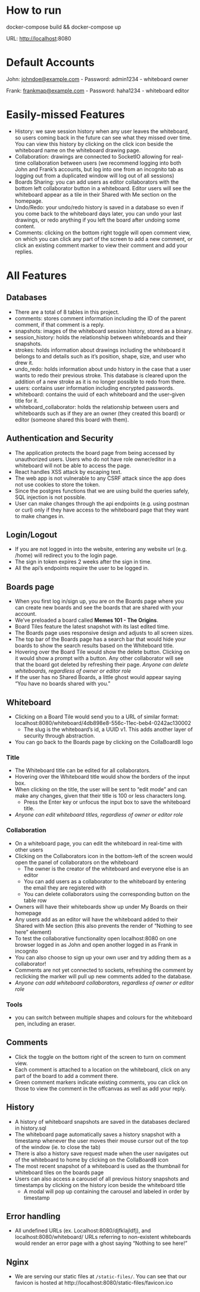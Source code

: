 # How to run

docker-compose build && docker-compose up

URL: [http://localhost](http://localhost):8080

# Default Accounts

John: [johndoe@example.com](mailto:johndoe@example.com) - Password: admin1234 - whiteboard owner

Frank: [frankmap@example.com](mailto:frankmap@example.com) - Password: haha1234 - whiteboard editor

# Easily-missed Features

-   History: we save session history when any user leaves the whiteboard, so users coming back in the future can see what they missed over time. You can view this history by clicking on the click icon beside the whiteboard name on the whiteboard drawing page.
-   Collaboration: drawings are connected to SocketIO allowing for real-time collaboration between users (we recommend logging into both John and Frank’s accounts, but log into one from an incognito tab as logging out from a duplicated window will log out of all sessions)
-   Boards Sharing: you can add users as editor collaborators with the bottom left collaborator button in a whiteboard. Editor users will see the whiteboard appear as a tile in their Shared with Me section on the homepage.
-   Undo/Redo: your undo/redo history is saved in a database so even if you come back to the whiteboard days later, you can undo your last drawings, or redo anything if you left the board after undoing some content.
-   Comments: clicking on the bottom right toggle will open comment view, on which you can click any part of the screen to add a new comment, or click an existing comment marker to view their comment and add your replies.

# All Features

## Databases

-   There are a total of 8 tables in this project.
-   comments: stores comment information including the ID of the parent comment, if that comment is a reply.
-   snapshots: images of the whiteboard session history, stored as a binary.
-   session_history: holds the relationship between whiteboards and their snapshots.
-   strokes: holds information about drawings including the whiteboard it belongs to and details such as it’s position, shape, size, and user who drew it.
-   undo_redo: holds information about undo history in the case that a user wants to redo their previous stroke. This database is cleared upon the addition of a new stroke as it is no longer possible to redo from there.
-   users: contains user information including encrypted passwords.
-   whiteboard: contains the uuid of each whiteboard and the user-given title for it.
-   whiteboard_collaborator: holds the relationship between users and whiteboards such as if they are an owner (they created this board) or editor (someone shared this board with them).

## Authentication and Security

-   The application protects the board page from being accessed by unauthorized users. Users who do not have role owner/editor in a whiteboard will not be able to access the page.
-   React handles XSS attack by escaping text.
-   The web app is not vulnerable to any CSRF attack since the app does not use cookies to store the token.
-   Since the postgres functions that we are using build the queries safely, SQL injection is not possible.
-   User can make changes through the api endpoints (e.g. using postman or curl) only if they have access to the whiteboard page that they want to make changes in.

## Login/Logout

-   If you are not logged in into the website, entering any website url (e.g. /home) will redirect you to the login page.
-   The sign in token expires 2 weeks after the sign in time.
-   All the api’s endpoints require the user to be logged in.

## Boards page

-   When you first log in/sign up, you are on the Boards page where you can create new boards and see the boards that are shared with your account.
-   We’ve preloaded a board called **Memes 101 - The Origins**.
-   Board Tiles feature the latest snapshot with its last edited time.
-   The Boards page uses responsive design and adjusts to all screen sizes.
-   The top bar of the Boards page has a search bar that would hide your boards to show the search results based on the Whiteboard title.
-   Hovering over the Board Tile would show the delete button. Clicking on it would show a prompt with a button. Any other collaborator will see that the board got deleted by refreshing their page. _Anyone can delete whiteboards, regardless of owner or editor role_
-   If the user has no Shared Boards, a little ghost would appear saying “You have no boards shared with you.”

## Whiteboard

-   Clicking on a Board Tile would send you to a URL of similar format: localhost:8080/whiteboard/4db898e8-556c-11ec-beb4-0242ac130002
    -   The slug is the whiteboard’s id, a UUID v1. This adds another layer of security through abstraction.
-   You can go back to the Boards page by clicking on the CollaBoard8 logo

### Title

-   The Whiteboard title can be edited for all collaborators.
-   Hovering over the Whiteboard title would show the borders of the input box.
-   When clicking on the title, the user will be sent to “edit mode” and can make any changes, given that their title is 100 or less characters long.
    -   Press the Enter key or unfocus the input box to save the whiteboard title.
-   _Anyone can edit whiteboard titles, regardless of owner or editor role_

### Collaboration

-   On a whiteboard page, you can edit the whiteboard in real-time with other users
-   Clicking on the Collaborators icon in the bottom-left of the screen would open the panel of collaborators on the whiteboard
    -   The owner is the creator of the whiteboard and everyone else is an editor
    -   You can add users as a collaborator to the whiteboard by entering the email they are registered with
    -   You can delete collaborators using the corresponding button on the table row
-   Owners will have their whiteboards show up under My Boards on their homepage
-   Any users add as an editor will have the whiteboard added to their Shared with Me section (this also prevents the render of “Nothing to see here” element)
-   To test the collaborative functionality open localhost:8080 on one browser logged in as John and open another logged in as Frank in incognito
-   You can also choose to sign up your own user and try adding them as a collaborator!
-   Comments are not yet connected to sockets, refreshing the comment by reclicking the marker will pull up new comments added to the database.
-   _Anyone can add whiteboard collaborators, regardless of owner or editor role_

### Tools

-   you can switch between multiple shapes and colours for the whiteboard pen, including an eraser.

## Comments

-   Click the toggle on the bottom right of the screen to turn on comment view.
-   Each comment is attached to a location on the whiteboard, click on any part of the board to add a comment there.
-   Green comment markers indicate existing comments, you can click on those to view the comment in the offcanvas as well as add your reply.

## History

-   A history of whiteboard snapshots are saved in the databases declared in history.sql
-   The whiteboard page automatically saves a history snapshot with a timestamp whenever the user moves their mouse cursor out of the top of the window (ie. to close the tab)
-   There is also a history save request made when the user navigates out of the whiteboard to home by clicking on the CollaBoard8 icon
-   The most recent snapshot of a whiteboard is used as the thumbnail for whiteboard tiles on the boards page
-   Users can also access a carousel of all previous history snapshots and timestamps by clicking on the history icon beside the whiteboard title
    -   A modal will pop up containing the carousel and labeled in order by timestamp

## Error handling

-   All undefined URLs (ex. Localhost:8080/djfklajldfj), and localhost:8080/whiteboard/ URLs referring to non-existent whiteboards would render an error page with a ghost saying “Nothing to see here!”

## Nginx

-   We are serving our static files at `/static-files/`. You can see that our favicon is hosted at http://localhost:8080/static-files/favicon.ico
